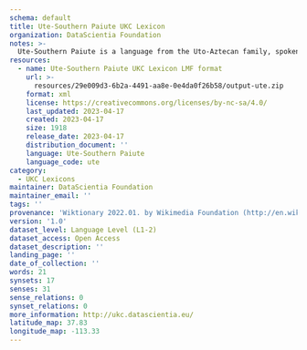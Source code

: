 ```yaml
---
schema: default
title: Ute-Southern Paiute UKC Lexicon
organization: DataScientia Foundation
notes: >-
  Ute-Southern Paiute is a language from the Uto-Aztecan family, spoken in North America. The UKC Lexicon of Ute-Southern Paiute is represented as a lexico-semantic network. It consists of words, word senses, synsets, as well as sense-level and synset-level relationships.
resources:
  - name: Ute-Southern Paiute UKC Lexicon LMF format
    url: >-
      resources/29e009d3-6b2a-4491-aa8e-0e4da0f26b58/output-ute.zip
    format: xml
    license: https://creativecommons.org/licenses/by-nc-sa/4.0/
    last_updated: 2023-04-17
    created: 2023-04-17
    size: 1918
    release_date: 2023-04-17
    distribution_document: ''
    language: Ute-Southern Paiute
    language_code: ute
category:
  - UKC Lexicons
maintainer: DataScientia Foundation
maintainer_email: ''
tags: ''
provenance: 'Wiktionary 2022.01. by Wikimedia Foundation (http://en.wiktionary.org); CogNet 2.1 by Khuyagbaatar Batsuren, National University of Mongolia (http://cognet.ukc.disi.unitn.it); Native Languages of the Americas 2021.11. by Laura Redish and Orrin Lewis (http://www.native-languages.org); Princeton WordNet 2.1 by Princeton University (https://wordnet.princeton.edu)'
version: '1.0'
dataset_level: Language Level (L1-2)
dataset_access: Open Access
dataset_description: ''
landing_page: ''
date_of_collection: ''
words: 21
synsets: 17
senses: 31
sense_relations: 0
synset_relations: 0
more_information: http://ukc.datascientia.eu/
latitude_map: 37.83
longitude_map: -113.33
---
```

